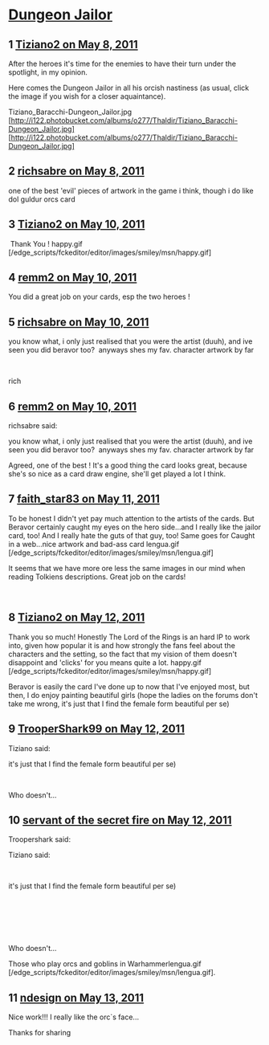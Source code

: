# [Dungeon Jailor](https://community.fantasyflightgames.com/topic/46485-dungeon-jailor/)

## 1 [Tiziano2 on May 8, 2011](https://community.fantasyflightgames.com/topic/46485-dungeon-jailor/?do=findComment&comment=465333)

After the heroes it's time for the enemies to have their turn under the spotlight, in my opinion.

Here comes the Dungeon Jailor in all his orcish nastiness (as usual, click the image if you wish for a closer aquaintance).

Tiziano_Baracchi-Dungeon_Jailor.jpg [http://i122.photobucket.com/albums/o277/Thaldir/Tiziano_Baracchi-Dungeon_Jailor.jpg] [http://i122.photobucket.com/albums/o277/Thaldir/Tiziano_Baracchi-Dungeon_Jailor.jpg]

## 2 [richsabre on May 8, 2011](https://community.fantasyflightgames.com/topic/46485-dungeon-jailor/?do=findComment&comment=465344)

one of the best 'evil' pieces of artwork in the game i think, though i do like dol guldur orcs card

## 3 [Tiziano2 on May 10, 2011](https://community.fantasyflightgames.com/topic/46485-dungeon-jailor/?do=findComment&comment=466093)

 Thank You ! happy.gif [/edge_scripts/fckeditor/editor/images/smiley/msn/happy.gif]

## 4 [remm2 on May 10, 2011](https://community.fantasyflightgames.com/topic/46485-dungeon-jailor/?do=findComment&comment=466180)

You did a great job on your cards, esp the two heroes !

## 5 [richsabre on May 10, 2011](https://community.fantasyflightgames.com/topic/46485-dungeon-jailor/?do=findComment&comment=466218)

you know what, i only just realised that you were the artist (duuh), and ive seen you did beravor too?  anyways shes my fav. character artwork by far

 

rich

## 6 [remm2 on May 10, 2011](https://community.fantasyflightgames.com/topic/46485-dungeon-jailor/?do=findComment&comment=466310)

richsabre said:

you know what, i only just realised that you were the artist (duuh), and ive seen you did beravor too?  anyways shes my fav. character artwork by far

Agreed, one of the best ! It's a good thing the card looks great, because she's so nice as a card draw engine, she'll get played a lot I think.

## 7 [faith_star83 on May 11, 2011](https://community.fantasyflightgames.com/topic/46485-dungeon-jailor/?do=findComment&comment=466685)

To be honest I didn't yet pay much attention to the artists of the cards. But Beravor certainly caught my eyes on the hero side...and I really like the jailor card, too! And I really hate the guts of that guy, too! Same goes for Caught in a web...nice artwork and bad-ass card lengua.gif [/edge_scripts/fckeditor/editor/images/smiley/msn/lengua.gif]

It seems that we have more ore less the same images in our mind when reading Tolkiens descriptions. Great job on the cards!

 

## 8 [Tiziano2 on May 12, 2011](https://community.fantasyflightgames.com/topic/46485-dungeon-jailor/?do=findComment&comment=467434)

Thank you so much! Honestly The Lord of the Rings is an hard IP to work into, given how popular it is and how strongly the fans feel about the characters and the setting, so the fact that my vision of them doesn't disappoint and 'clicks' for you means quite a lot. happy.gif [/edge_scripts/fckeditor/editor/images/smiley/msn/happy.gif]

Beravor is easily the card I've done up to now that I've enjoyed most, but then, I do enjoy painting beautiful girls (hope the ladies on the forums don't take me wrong, it's just that I find the female form beautiful per se)

## 9 [TrooperShark99 on May 12, 2011](https://community.fantasyflightgames.com/topic/46485-dungeon-jailor/?do=findComment&comment=467455)

Tiziano said:

it's just that I find the female form beautiful per se)



 

Who doesn't...

## 10 [servant of the secret fire on May 12, 2011](https://community.fantasyflightgames.com/topic/46485-dungeon-jailor/?do=findComment&comment=467459)

Troopershark said:

Tiziano said:

 

it's just that I find the female form beautiful per se)

 

 

 

Who doesn't...



Those who play orcs and goblins in Warhammerlengua.gif [/edge_scripts/fckeditor/editor/images/smiley/msn/lengua.gif].

## 11 [ndesign on May 13, 2011](https://community.fantasyflightgames.com/topic/46485-dungeon-jailor/?do=findComment&comment=467713)

Nice work!!! I really like the orc`s face...

Thanks for sharing

